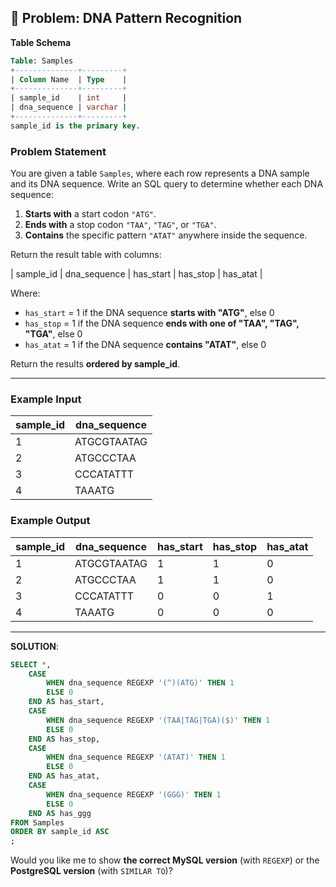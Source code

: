 ## 🧬 Problem: DNA Pattern Recognition

**Table Schema**

```sql
Table: Samples
+--------------+---------+
| Column Name  | Type    |
+--------------+---------+
| sample_id    | int     |
| dna_sequence | varchar |
+--------------+---------+
sample_id is the primary key.
```


### **Problem Statement**

You are given a table `Samples`, where each row represents a DNA sample and its DNA sequence.
Write an SQL query to determine whether each DNA sequence:

1. **Starts with** a start codon `"ATG"`.
2. **Ends with** a stop codon `"TAA"`, `"TAG"`, or `"TGA"`.
3. **Contains** the specific pattern `"ATAT"` anywhere inside the sequence.

Return the result table with columns:

| sample_id | dna_sequence | has_start | has_stop | has_atat |

Where:

* `has_start` = 1 if the DNA sequence **starts with "ATG"**, else 0
* `has_stop` = 1 if the DNA sequence **ends with one of "TAA", "TAG", "TGA"**, else 0
* `has_atat` = 1 if the DNA sequence **contains "ATAT"**, else 0

Return the results **ordered by sample_id**.

---

### **Example Input**

| sample_id | dna_sequence |
| --------- | ------------ |
| 1         | ATGCGTAATAG  |
| 2         | ATGCCCTAA    |
| 3         | CCCATATTT    |
| 4         | TAAATG       |

### **Example Output**

| sample_id | dna_sequence | has_start | has_stop | has_atat |
| --------- | ------------ | --------- | -------- | -------- |
| 1         | ATGCGTAATAG  | 1         | 1        | 0        |
| 2         | ATGCCCTAA    | 1         | 1        | 0        |
| 3         | CCCATATTT    | 0         | 0        | 1        |
| 4         | TAAATG       | 0         | 0        | 0        |

---

**SOLUTION**:
```sql
SELECT *,
    CASE 
        WHEN dna_sequence REGEXP '(^)(ATG)' THEN 1
        ELSE 0
    END AS has_start,
    CASE
        WHEN dna_sequence REGEXP '(TAA|TAG|TGA)($)' THEN 1
        ELSE 0
    END AS has_stop,
    CASE
        WHEN dna_sequence REGEXP '(ATAT)' THEN 1
        ELSE 0
    END AS has_atat,
    CASE
        WHEN dna_sequence REGEXP '(GGG)' THEN 1
        ELSE 0
    END AS has_ggg
FROM Samples
ORDER BY sample_id ASC
;
```





Would you like me to show **the correct MySQL version** (with `REGEXP`) or the **PostgreSQL version** (with `SIMILAR TO`)?
